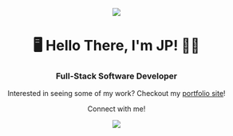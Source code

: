 <p align="center">
  <img src="https://github.com/thejhp1/thejhp1/assets/124937654/b837c5e2-aa3d-4a84-86ff-b0997a546a83" />
</p>
<h1 align="center">
 🖥 Hello There, I'm JP! 👨‍💻
</h1> 
<h3 align="center">
  Full-Stack Software Developer 
</h3>
<p align="center">Interested in seeing some of my work? Checkout my <a href="https://thejhp.onrender.com/">portfolio site</a>!</p> 
<div align="center">
<p>Connect with me!</p>
<a href="https://www.linkedin.com/in/jun-park-3b23b7285/"><img src="https://img.shields.io/badge/LinkedIn-0077B5?style=for-the-badge&logo=linkedin&logoColor=white" /></a>
</div>

